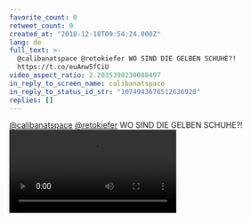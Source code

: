 ```yaml
---
favorite_count: 0
retweet_count: 0
created_at: "2018-12-18T09:54:24.000Z"
lang: de
full_text: >-
  @calibanatspace @retokiefer WO SIND DIE GELBEN SCHUHE?!
  https://t.co/euAnw5fCiU
video_aspect_ratio: 2.2035398230088497
in_reply_to_screen_name: calibanatspace
in_reply_to_status_id_str: "1074943676512636928"
replies: []
---
```


[@calibanatspace](https://twitter.com/calibanatspace)
[@retokiefer](https://twitter.com/retokiefer) WO SIND DIE GELBEN SCHUHE?!
![Embedded Video](https://twitter-media-coderbyheart.s3.eu-north-1.amazonaws.com/1074966096673947649-DusL9gKW0AAUBoP.mp4)

